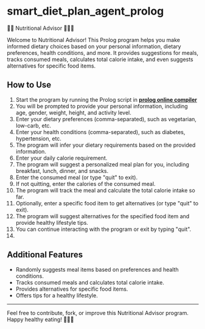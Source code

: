# smart_diet_plan_agent_prolog
🍎🍗 Nutritional Advisor 🥦🥩🥗

Welcome to Nutritional Advisor! This Prolog program helps you make informed dietary choices based on your personal information, dietary preferences, health conditions, and more. It provides suggestions for meals, tracks consumed meals, calculates total calorie intake, and even suggests alternatives for specific food items.

## How to Use

1. Start the program by running the Prolog script in [**prolog online compiler**](https://swish.swi-prolog.org/)
2. You will be prompted to provide your personal information, including age, gender, weight, height, and activity level.
3. Enter your dietary preferences (comma-separated), such as vegetarian, low-carb, etc.
4. Enter your health conditions (comma-separated), such as diabetes, hypertension, etc.
5. The program will infer your dietary requirements based on the provided information.
6. Enter your daily calorie requirement.
7. The program will suggest a personalized meal plan for you, including breakfast, lunch, dinner, and snacks.
8. Enter the consumed meal (or type "quit" to exit).
9. If not quitting, enter the calories of the consumed meal.
10. The program will track the meal and calculate the total calorie intake so far.
11. Optionally, enter a specific food item to get alternatives (or type "quit" to exit).
12. The program will suggest alternatives for the specified food item and provide healthy lifestyle tips.
13. You can continue interacting with the program or exit by typing "quit".
14. 
## Additional Features

- Randomly suggests meal items based on preferences and health conditions.
- Tracks consumed meals and calculates total calorie intake.
- Provides alternatives for specific food items.
- Offers tips for a healthy lifestyle.

---

Feel free to contribute, fork, or improve this Nutritional Advisor program. Happy healthy eating! 🥗🍏🥕

